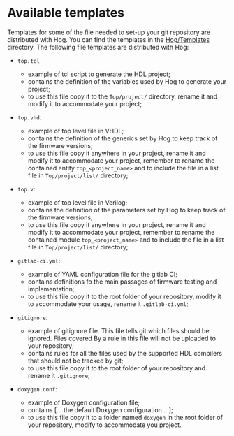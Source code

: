 # Available templates

Templates for some of the file needed to set-up your git repository are distributed with Hog.
You can find the templates in the [Hog/Templates](https://gitlab.cern.ch/hog/Hog/-/tree/master/Templates) directory.
The following file templates are distributed with Hog:

- `top.tcl`

	- example of tcl script to generate the HDL project;
	- contains the definition of the variables used by Hog to generate your project;
	- to use this file copy it to the `Top/project/` directory, rename it and modify it to accommodate your project;

- `top.vhd`:

	- example of top level file in VHDL;
	- contains the definition of the generics set by Hog to keep track of the firmware versions;
	- to use this file copy it anywhere in your project, rename it and modify it to accommodate your project, remember to rename the contained entity `top_<project_name>` and to include the file in a list file in `Top/project/list/` directory;

- `top.v`:

	- example of top level file in Verilog;
	- contains the definition of the parameters set by Hog to keep track of the firmware versions;
	- to use this file copy it anywhere in your project, rename it and modify it to accommodate your project, remember to rename the contained module `top_<project_name>` and to include the file in a list file in `Top/project/list/` directory;

- `gitlab-ci.yml`:

	- example of YAML configuration file for the gitlab CI;
	- contains definitions fo the main passages of firmware testing and implementation;
	- to use this file copy it to the root folder of your repository, modify it to accommodate your usage, rename it `.gitlab-ci.yml`;

- `gitignore`:

	- example of gitignore file. This file tells git which files should be ignored. Files covered By a rule in this file will not be uploaded to your repository;
	- contains rules for all the files used by the supported HDL compilers that should not be tracked by git;
	- to use this file copy it to the root folder of your repository and rename it `.gitignore`;

- `doxygen.conf`:

	- example of Doxygen configuration file;
	- contains [... the default Doxygen configuration ...];
	- to use this file copy it to a folder named `doxygen` in the root folder of your repository, modify to accommodate you project.

